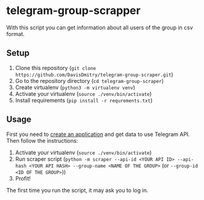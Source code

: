 # telegram-group-scrapper
With this script you can get information about all users of the group in csv format.
## Setup
1. Clone this repository (`git clone https://github.com/DavisDmitry/telegram-group-scraper.git`)
2. Go to the repository directory (`cd telegram-group-scraper`)
3. Create virtualenv (`python3 -m virtualenv venv`)
4. Activate your virtualenv (`source ./venv/bin/activate`)
5. Install requirements (`pip install -r requrements.txt`)
## Usage
First you need to [create an application](https://core.telegram.org/api/obtaining_api_id) and get data to use Telegram API.
Then follow the instructions:
1. Activate your virtualenv (`source ./venv/bin/activate`)
2. Run scraper script (`python -m scraper --api-id <YOUR API ID> --api-hash <YOUR API HASH> --group-name <NAME OF THE GROUP>` (or `--group-id <ID OF THE GROUP>`))
3. Profit!

The first time you run the script, it may ask you to log in.
